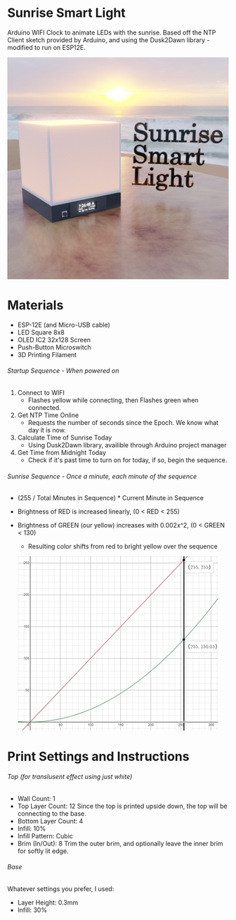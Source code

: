 # Sunrise Smart Light
Arduino WIFI Clock to animate LEDs with the sunrise.
Based off the NTP Client sketch provided by Arduino, and using the Dusk2Dawn library - modified to run on ESP12E.

![A 3D -printed rendering of the Sunrise Smart Light on a table at the beach during a sunrise.](https://github.com/TylerGriggs/Sunrise_Smart_Light/blob/main/SunriseSmartLight1.jpg?raw=true)

# Materials
- ESP-12E (and Micro-USB cable)
- LED Square 8x8
- OLED IC2 32x128 Screen
- Push-Button Microswitch
- 3D Printing Filament

###### Startup Sequence - When powered on
1. Connect to WIFI 
   - Flashes yellow while connecting, then Flashes green when connected.
2. Get NTP Time Online
   - Requests the number of seconds since the Epoch. We know what day it is now.
3. Calculate Time of Sunrise Today
   - Using Dusk2Dawn library, availible through Arduino project manager
4. Get Time from Midnight Today
   - Check if it's past time to turn on for today, if so, begin the sequence.

###### Sunrise Sequence - Once a minute, each minute of the sequence
   - (255 / Total Minutes in Sequence) * Current Minute in Sequence
   - Brightness of RED is increased linearly, (0 < RED < 255)
   - Brightness of GREEN (our yellow) increases with 0.002x^2, (0 < GREEN < 130)
     - Resulting color shifts from red to bright yellow over the sequence
     
     ![A graph showing the linear increase of the color red, and an exponential but scaled down increase of the color green.](https://github.com/TylerGriggs/Sunrise_Smart_Light/blob/main/ColorGraph1.jpg?raw=true)

# Print Settings and Instructions
###### Top (for translusent effect using just white)
- Wall Count:         1
- Top Layer Count:    12
Since the top is printed upside down, the top will be connecting to the base.
- Bottom Layer Count: 4
- Infill:             10%
- Infill Pattern:     Cubic
- Brim (In/Out):      8
Trim the outer brim, and optionally leave the inner brim for softly lit edge.

###### Base
Whatever settings you prefer, I used:
- Layer Height: 0.3mm
- Infill: 30%
